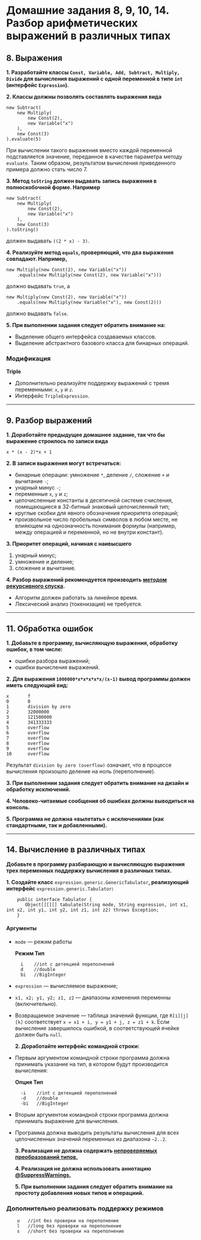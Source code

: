 # Домашние задания 8, 9, 10, 14. Разбор арифметических выражений в различных типах

## 8. Выражения

**1. Разработайте классы `Const, Variable, Add, Subtract, Multiply, Divide` для вычисления выражений с одной переменной в типе `int` (интерфейс `Expression`).**

**2. Классы должны позволять составлять выражения вида**

    new Subtract(
        new Multiply(
            new Const(2),
            new Variable("x")
        ),
        new Const(3)
    ).evaluate(5)
При вычислении такого выражения вместо каждой переменной подставляется значение, переданное в качестве параметра методу `evaluate`. Таким образом, результатом вычисления приведенного примера должно стать число 7.

**3. Метод `toString` должен выдавать запись выражения в полноскобочной форме. Например**

    new Subtract(
        new Multiply(
            new Const(2),
            new Variable("x")
        ),
        new Const(3)
    ).toString()      
должен выдавать `((2 * x) - 3)`.

**4. Реализуйте метод `equals`, проверяющий, что два выражения совпадают. Например,**

    new Multiply(new Const(2), new Variable("x"))
        .equals(new Multiply(new Const(2), new Variable("x")))
должно выдавать `true`, а

    new Multiply(new Const(2), new Variable("x"))
        .equals(new Multiply(new Variable("x"), new Const(2)))           
должно выдавать `false`.

**5. При выполнении задания следует обратить внимание на:**

* Выделение общего интерфейса создаваемых классов.
* Выделение абстрактного базового класса для бинарных операций.

### Модификация

**Triple**

* Дополнительно реализуйте поддержку выражений с тремя переменными: `x`, `y` и `z`.
* Интерфейс `TripleExpression`.

___

## 9. Разбор выражений

**1. Доработайте предыдущее домашнее задание, так что бы выражение строилось по записи вида**

    x * (x - 2)*x + 1
**2. В записи выражения могут встречаться:**

* бинарные операции: умножение `*`, деление `/`, сложение `+` и вычитание `-`;
* унарный минус `-`;
* переменные `x`, `y` и `z`;
* целочисленные константы в десятичной системе счисления, помещающиеся в 32-битный знаковый целочисленный тип;
* круглые скобки для явного обозначения приоритета операций;
* произвольное число пробельных символов в любом месте, не влияющем на однозначность понимания формулы (например, между операцией и переменной, но не внутри констант).

**3. Приоритет операций, начиная с наивысшего**

1) унарный минус;
2) умножение и деление;
3) сложение и вычитание.

**4. Разбор выражений рекомендуется производить [методом рекурсивного спуска](https://ru.wikibooks.org/wiki/%D0%A0%D0%B5%D0%B0%D0%BB%D0%B8%D0%B7%D0%B0%D1%86%D0%B8%D0%B8_%D0%B0%D0%BB%D0%B3%D0%BE%D1%80%D0%B8%D1%82%D0%BC%D0%BE%D0%B2/%D0%9C%D0%B5%D1%82%D0%BE%D0%B4_%D1%80%D0%B5%D0%BA%D1%83%D1%80%D1%81%D0%B8%D0%B2%D0%BD%D0%BE%D0%B3%D0%BE_%D1%81%D0%BF%D1%83%D1%81%D0%BA%D0%B0).**

* Алгоритм должен работать за линейное время.
* Лексический анализ (токенизация) не требуется.

___

## 11. Обработка ошибок

**1. Добавьте в программу, вычисляющую выражения, обработку ошибок, в том числе:**

* ошибки разбора выражений;
* ошибки вычисления выражений.

**2. Для выражения `1000000*x*x*x*x*x/(x-1)` вывод программы должен иметь следующий вид:**

    x       f
    0       0
    1       division by zero
    2       32000000
    3       121500000
    4       341333333
    5       overflow
    6       overflow
    7       overflow
    8       overflow
    9       overflow
    10      overflow

Результат `division by zero (overflow)` означает, что в процессе вычисления произошло деление на ноль (переполнение).

**3. При выполнении задания следует обратить внимание на дизайн и обработку исключений.**

**4. Человеко-читаемые сообщения об ошибках должны выводиться на консоль.**

**5. Программа не должна «вылетать» с исключениями (как стандартными, так и добавленными).**
___

## 14. Вычисление в различных типах

**Добавьте в программу разбирающую и вычисляющую выражения трех переменных поддержку вычисления в различных типах.**

  **1. Создайте класс** `expression.generic.GenericTabulator`**, реализующий интерфейс** `expression.generic.Tabulator`**:**

        public interface Tabulator {
           Object[][][] tabulate(String mode, String expression, int x1, int x2, int y1, int y2, int z1, int z2) throws Exception;
        }

#### Аргументы

* `mode` — режим работы

    **Режим Тип**

        i    //int с детекцией переполнений
        d    //double
        bi   //BigInteger   
* `expression` — вычисляемое выражение;
* `x1, x2; y1, y2; z1, z2` — диапазоны изменения переменны (включительно).
* Возвращаемое значение — таблица значений функции, где `R[i][j][k]` соответствует `x = x1 + i, y = y1 + j, z = z1 + k`. Если вычисление завершилось ошибкой, в соответствующей ячейке должен быть `null`.
  
  **2. Доработайте интерфейс командной строки:**
  
* Первым аргументом командной строки программа должна принимать указание на тип, в котором будут производится вычисления:

    **Опция Тип**

        -i    //int с детекцией переполнений
        -d    //double
        -bi   //BigInteger 
* Вторым аргументом командной строки программа должна принимать выражение для вычисления.
* Программа должна выводить результаты вычисления для всех целочисленных значений переменных из диапазона `−2..2`.
  
  **3. Реализация не должна содержать [непроверяемых преобразований типов.](https://docs.oracle.com/javase/specs/jls/se11/html/jls-5.html#jls-5.1.9)**
  
  **4. Реализация не должна использовать аннотацию [@SuppressWarnings.](https://docs.oracle.com/javase/specs/jls/se11/html/jls-9.html#jls-9.6.4.5)**
  
  **5. При выполнении задания следует обратить внимание на простоту добавления новых типов и операциий.**

### Дополнительно реализовать поддержку режимов

        u   //int без проверки на переполнение
        l   //long без проверки на переполнение
        s   //short без проверки на переполнение
